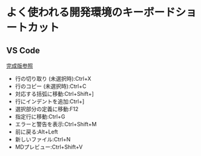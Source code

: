 # よく使われる開発環境のキーボードショートカット #

## VS Code ##

[完成版参照](https://qiita.com/TakahiRoyte/items/cdab6fca64da386a690b)

* 行の切り取り (未選択時):Ctrl+X
* 行のコピー (未選択時):Ctrl+C
* 対応する括弧に移動:Ctrl+Shift+]
* 行にインデントを追加:Ctrl+]
* 選択部分の定義に移動:F12
* 指定行に移動:Ctrl+G
* エラーと警告を表示:Ctrl+Shift+M
* 前に戻る:Alt+Left
* 新しいファイル:Ctrl+N
* MDプレビュー:Ctrl+Shift+V
